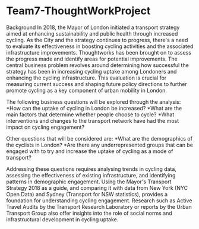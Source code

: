 # Team7-ThoughtWorkProject

Background
In 2018, the Mayor of London initiated a transport strategy aimed at enhancing sustainability and public health
through increased cycling. As the City and the strategy continues to progress, there's a need to evaluate its
effectiveness in boosting cycling activities and the associated infrastructure improvements. Thoughtworks has
been brought on to assess the progress made and identify areas for potential improvements.
The central business problem revolves around determining how successful the strategy has been in increasing
cycling uptake among Londoners and enhancing the cycling infrastructure. This evaluation is crucial for
measuring current success and shaping future policy directions to further promote cycling as a key component of
urban mobility in London.

The following business questions will be explored through the analysis:
*How can the uptake of cycling in London be increased?
*What are the main factors that determine whether people choose to cycle?
*What interventions and changes to the transport network have had the most impact on cycling
engagement?

Other questions that will be considered are:
*What are the demographics of the cyclists in London?
*Are there any underrepresented groups that can be engaged with to try and increase the uptake of cycling
as a mode of transport?

Addressing these questions requires analysing trends in cycling data, assessing the effectiveness of existing
infrastructure, and identifying patterns in demographic engagement. Using the Mayor's Transport Strategy 2018
as a guide, and comparing it with data from New York (NYC Open Data) and Sydney (Transport for NSW
statistics), provides a foundation for understanding cycling engagement. Research such as Active Travel Audits
by the Transport Research Laboratory or reports by the Urban Transport Group also offer insights into the role of
social norms and infrastructural development in cycling uptake.
